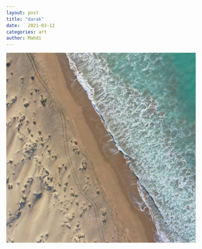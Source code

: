 ```yaml
---
layout: post
title: "darak"
date:   2021-03-12
categories: art
author: Mahdi
---
```


![boy.](/img/arts/darak.jpg)
